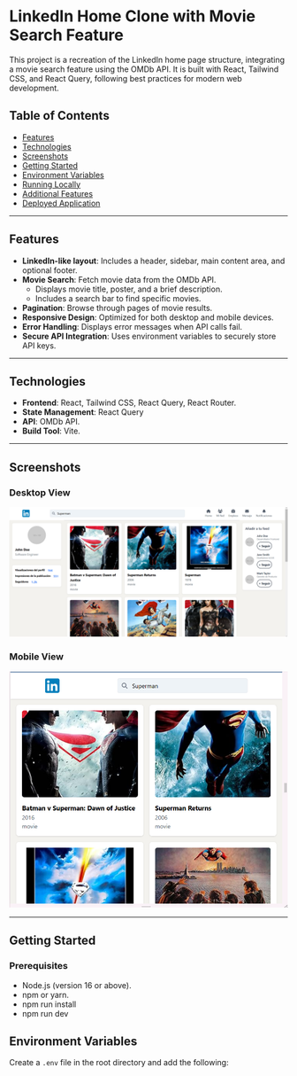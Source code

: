 # LinkedIn Home Clone with Movie Search Feature

This project is a recreation of the LinkedIn home page structure, integrating a movie search feature using the OMDb API. It is built with React, Tailwind CSS, and React Query, following best practices for modern web development.

## Table of Contents

- [Features](#features)
- [Technologies](#technologies)
- [Screenshots](#screenshots)
- [Getting Started](#getting-started)
- [Environment Variables](#environment-variables)
- [Running Locally](#running-locally)
- [Additional Features](#additional-features)
- [Deployed Application](#deployed-application)

---

## Features

- **LinkedIn-like layout**: Includes a header, sidebar, main content area, and optional footer.
- **Movie Search**: Fetch movie data from the OMDb API.
  - Displays movie title, poster, and a brief description.
  - Includes a search bar to find specific movies.
- **Pagination**: Browse through pages of movie results.
- **Responsive Design**: Optimized for both desktop and mobile devices.
- **Error Handling**: Displays error messages when API calls fail.
- **Secure API Integration**: Uses environment variables to securely store API keys.

---

## Technologies

- **Frontend**: React, Tailwind CSS, React Query, React Router.
- **State Management**: React Query
- **API**: OMDb API.
- **Build Tool**: Vite.

---

## Screenshots

### Desktop View

![Desktop Screenshot](./src/assets/screenshots/screenshot-desktop.png)

### Mobile View

![Mobile Screenshot](./src/assets/screenshots/screenshot-mobile.png)

---

## Getting Started

### Prerequisites

- Node.js (version 16 or above).
- npm or yarn.
- npm run install
- npm run dev

## Environment Variables

Create a `.env` file in the root directory and add the following:
